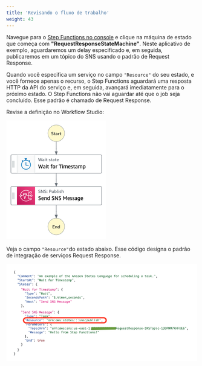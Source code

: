 ```yaml
---
title: 'Revisando o fluxo de trabalho'
weight: 43
---
```


Navegue para o [Step Functions no console](https://console.aws.amazon.com/states/home) e clique na máquina de estado que começa com **"RequestResponseStateMachine"**. Neste aplicativo de exemplo, aguardaremos um delay especificado e, em seguida, publicaremos em um tópico do SNS usando o padrão de Request Response.

Quando você especifica um serviço no campo `"Resource"` do seu estado, e você fornece apenas o recurso, o Step Functions aguardará uma resposta HTTP da API do serviço e, em seguida, avançará imediatamente para o próximo estado. O Step Functions não vai aguardar até que o job seja concluído. Esse padrão é chamado de Request Response.

Revise a definição no Workflow Studio:

![Módulo 2 Workflow](/static/img/module-2/workflow.png)

Veja o campo `"Resource"`do estado abaixo. Esse código designa o padrão de integração de serviços Request Response.

![Módulo 2 Código](/static/img/module-2/code.png)
